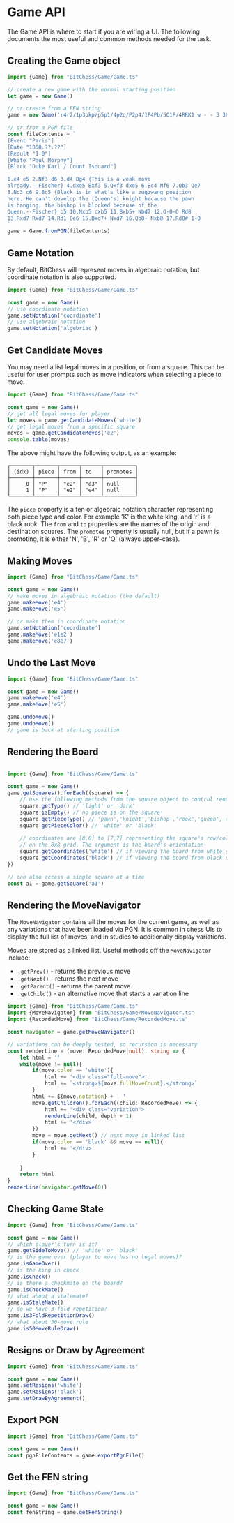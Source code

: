 # Game API

The Game API is where to start if you are wiring a UI. The following documents the most useful and common methods needed for the task.

## Creating the Game object

```typescript
import {Game} from "BitChess/Game/Game.ts"

// create a new game with the normal starting position
let game = new Game()

// or create from a FEN string
game = new Game('r4r2/1p3pkp/p5p1/4p2q/P2p4/1P4Pb/5Q1P/4RRK1 w - - 3 36')

// or from a PGN file
const fileContents = `
[Event "Paris"]
[Date "1858.??.??"]
[Result "1-0"]
[White "Paul Morphy"]
[Black "Duke Karl / Count Isouard"]

1.e4 e5 2.Nf3 d6 3.d4 Bg4 {This is a weak move
already.--Fischer} 4.dxe5 Bxf3 5.Qxf3 dxe5 6.Bc4 Nf6 7.Qb3 Qe7
8.Nc3 c6 9.Bg5 {Black is in what's like a zugzwang position
here. He can't develop the [Queen's] knight because the pawn
is hanging, the bishop is blocked because of the
Queen.--Fischer} b5 10.Nxb5 cxb5 11.Bxb5+ Nbd7 12.O-O-O Rd8
13.Rxd7 Rxd7 14.Rd1 Qe6 15.Bxd7+ Nxd7 16.Qb8+ Nxb8 17.Rd8# 1-0
`
game = Game.fromPGN(fileContents)
```

## Game Notation
By default, BitChess will represent moves in algebraic notation, but coordinate notation is also supported.

```typescript
import {Game} from "BitChess/Game/Game.ts"

const game = new Game()
// use coordinate notation
game.setNotation('coordinate')
// use algebraic notation
game.setNotation('algebriac')

```

## Get Candidate Moves

You may need a list legal moves in a position, or from a square. This can be useful for user prompts such as move indicators when selecting a piece to move.

```typescript
import {Game} from "BitChess/Game/Game.ts"

const game = new Game()
// get all legal moves for player
let moves = game.getCandidateMoves('white')
// get legal moves from a specific square
moves = game.getCandidateMoves('e2')
console.table(moves)
```
The above might have the following output, as an example:
```text
┌───────┬───────┬──────┬──────┬──────────┐
│ (idx) │ piece │ from │ to   │ promotes │
├───────┼───────┼──────┼──────┼──────────┤
│     0 │ "P"   │ "e2" │ "e3" │ null     │
│     1 │ "P"   │ "e2" │ "e4" │ null     │
└───────┴───────┴──────┴──────┴──────────┘
```

The `piece` property is a fen or algebraic notation character representing both piece type and color. For example 'K' is the white king, and 'r' is a black rook. The `from` and `to` properties are the names of the origin and destination squares. The `promotes` property is usually null, but if a pawn is promoting, it is either 'N', 'B', 'R' or 'Q' (always upper-case).

## Making Moves
```typescript
import {Game} from "BitChess/Game/Game.ts"

const game = new Game()
// make moves in algebraic notation (the default)
game.makeMove('e4')
game.makeMove('e5')

// or make them in coordinate notation
game.setNotation('coordinate')
game.makeMove('e1e2')
game.makeMove('e8e7')
```

## Undo the Last Move
```typescript
import {Game} from "BitChess/Game/Game.ts"

const game = new Game()
game.makeMove('e4')
game.makeMove('e5')

game.undoMove()
game.undoMove()
// game is back at starting position
```

## Rendering the Board
```typescript

import {Game} from "BitChess/Game/Game.ts"

const game = new Game()
game.getSquares().forEach((square) => {
    // use the following methods from the square object to control rendering
    square.getType() // 'light' or 'dark'
    square.isEmpty() // no piece is on the square
    square.getPieceType() // 'pawn','knight','bishop','rook','queen', or 'king'
    square.getPieceColor() // 'white' or 'black'
    
    // coordinates are [0,0] to [7,7] representing the square's row/column location
    // on the 8x8 grid. The argument is the board's orientation
    square.getCoordinates('white') // if viewing the board from white's perspective
    square.getCoordinates('black') // if viewing the board from black's perspective
})

// can also access a single square at a time
const a1 = game.getSquare('a1')

```

## Rendering the MoveNavigator

The `MoveNavigator` contains all the moves for the current game, as well as any variations that have been loaded via PGN. It is common in chess UIs to display the full list of moves, and in studies to additionally display variations.

Moves are stored as a linked list. Useful methods off the `MoveNavigator` include:

- `.getPrev()` - returns the previous move
- `.getNext()` - returns the next move
- `.getParent()` - returns the parent move
- `.getChild()` - an alternative move that starts a variation line

```typescript
import {Game} from "BitChess/Game/Game.ts"
import {MoveNavigator} from "BitChess/Game/MoveNavigator.ts"
import {RecordedMove} from "BitChess/Game/RecordedMove.ts"

const navigator = game.getMoveNavigator()

// variations can be deeply nested, so recursion is necessary
const renderLine = (move: RecordedMove|null): string => {
    let html = ''
    while(move != null){
        if(move.color == 'white'){
            html += '<div class="full-move">'
            html += `<strong>${move.fullMoveCount}.</strong>`
        }
        html += ${move.notation} + ' '
        move.getChildren().forEach((child: RecordedMove) => {
            html += '<div class="variation">'
            renderLine(child, depth + 1)
            html += '</div>'
        })
        move = move.getNext() // next move in linked list
        if(move.color == 'black' && move == null){
            html += '</div>'
        }
        
    }
    return html
}
renderLine(navigator.getMove(0))

```

## Checking Game State
```typescript
import {Game} from "BitChess/Game/Game.ts"

const game = new Game()
// which player's turn is it?
game.getSideToMove() // 'white' or 'black'
// is the game over (player to move has no legal moves)?
game.isGameOver()
// is the king in check
game.isCheck()
// is there a checkmate on the board?
game.isCheckMate()
// what about a stalemate?
game.isStaleMate()
// do we have 3-fold repetition?
game.is3FoldRepetitionDraw()
// what about 50-move rule
game.is50MoveRuleDraw()
```

## Resigns or Draw by Agreement
```typescript
import {Game} from "BitChess/Game/Game.ts"

const game = new Game()
game.setResigns('white')
game.setResigns('black')
game.setDrawByAgreement()

```

## Export PGN
```typescript
import {Game} from "BitChess/Game/Game.ts"

const game = new Game()
const pgnFileContents = game.exportPgnFile()

```

## Get the FEN string
```typescript
import {Game} from "BitChess/Game/Game.ts"

const game = new Game()
const fenString = game.getFenString()

```